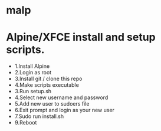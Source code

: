 # malp
# Alpine/XFCE install and setup scripts.

* 1.Install Alpine
* 2.Login as root
* 3.Install git / clone this repo
* 4.Make scripts executable
* 3.Run setup.sh
* 4.Select new username and password
* 5.Add new user to sudoers file
* 6.Exit prompt and login as your new user
* 7.Sudo run install.sh
* 9.Reboot